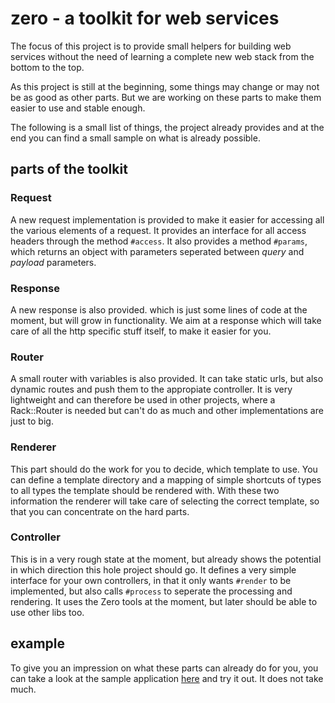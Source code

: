 zero - a toolkit for web services
=================================

The focus of this project is to provide small helpers for building web services
without the need of learning a complete new web stack from the bottom to the
top.

As this project is still at the beginning, some things may change or may not be
as good as other parts. But we are working on these parts to make them easier
to use and stable enough.

The following is a small list of things, the project already provides and at the
end you can find a small sample on what is already possible.

parts of the toolkit
--------------------

### Request

A new request implementation is provided to make it easier for accessing all the
various elements of a request. It provides an interface for all access headers
through the method `#access`. It also provides a method `#params`, which returns
an object with parameters seperated between *query* and *payload* parameters.

### Response

A new response is also provided. which is just some lines of code at the moment,
but will grow in functionality. We aim at a response which will take care of all
the http specific stuff itself, to make it easier for you.

### Router

A small router with variables is also provided. It can take static urls, but
also dynamic routes and push them to the appropiate controller. It is very
lightweight and can therefore be used in other projects, where a Rack::Router
is needed but can't do as much and other implementations are just to big.

### Renderer

This part should do the work for you to decide, which template to use. You can
define a template directory and a mapping of simple shortcuts of types to all
types the template should be rendered with. With these two information the
renderer will take care of selecting the correct template, so that you can
concentrate on the hard parts.

### Controller

This is in a very rough state at the moment, but already shows the potential in
which direction this hole project should go. It defines a very simple interface
for your own controllers, in that it only wants `#render` to be implemented, but
also calls `#process` to seperate the processing and rendering. It uses the
Zero tools at the moment, but later should be able to use other libs too.

example
-------

To give you an impression on what these parts can already do for you, you can
take a look at the sample application 
[here](https://github.com/Gibheer/zero-examples) and try it out. It does not
take much.
